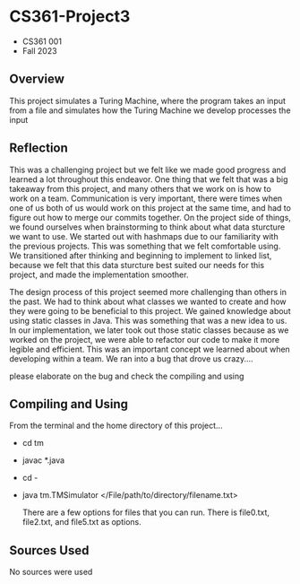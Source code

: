 # CS361-Project3 #

* CS361 001
* Fall 2023

## Overview ##

This project simulates a Turing Machine, where the program takes an input from a file
and simulates how the Turing Machine we develop processes the input

## Reflection
This was a challenging project but we felt like we made good progress and learned a lot throughout
this endeavor. One thing that we felt that was a big takeaway from this project, and many others that
we work on is how to work on a team. Communication is very important, there were times when one of us
both of us would work on this project at the same time, and had to figure out how to merge our commits
together. On the project side of things, we found ourselves when brainstorming to think about what 
data sturcture we want to use. We started out with hashmaps due to our familiarity with the previous 
projects. This was something that we felt comfortable using. We transitioned after thinking and beginning
to implement to linked list, because we felt that this data sturcture best suited our needs for this project,
and made the implementation smoother. 

The design process of this project seemed more challenging than others in the past. We had to think about
what classes we wanted to create and how they were going to be beneficial to this project. We gained
knowledge about using static classes in Java. This was something that was a new idea to us. In our implementation,
we later took out those static classes because as we worked on the project, we were able to refactor our
code to make it more legible and efficient. This was an important concept we learned about when developing
within a team. We ran into a bug that drove us crazy....

please elaborate on the bug and check the compiling and using



## Compiling and Using ##

From the terminal and the home directory of this project...

* cd tm
* javac *.java
* cd -
* java tm.TMSimulator </File/path/to/directory/filename.txt>

  There are a few options for files that you can run. There is file0.txt, file2.txt, and file5.txt as options.

## Sources Used ##

No sources were used
